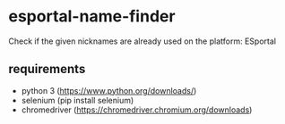   # esportal-name-finder
  Check if the given nicknames are already used on the platform: ESportal

  ## requirements
  - python 3 (https://www.python.org/downloads/)
  - selenium (pip install selenium)
  - chromedriver (https://chromedriver.chromium.org/downloads)
